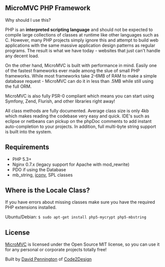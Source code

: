 ## MicroMVC PHP Framework

Why should I use this?

PHP is an **interpreted scripting language** and should not be expected to compile large collections of classes at runtime like other languages such as C. However, many PHP projects simply ignore this and attempt to build web applications with the same massive application design patterns as regular programs. The result is what we have today - websites that just can't handle any decent load.

On the other hand, MicroMVC is built with performance in mind. Easily one of the fastest frameworks ever made among the slue of small PHP frameworks. While most frameworks take 2-6MB of RAM to make a simple database request - MicroMVC can do it in less than .5MB while still using the full ORM.

MicroMVC is also fully PSR-0 compliant which means you can start using Symfony, Zend, Flurish, and other libraries right away!

All class methods are fully documented. Average class size is only 4kb which makes reading the codebase very easy and quick. IDE's such as eclipse or netbeans can pickup on the phpDoc comments to add instant auto-completion to your projects. In addition, full multi-byte string support is built into the system.

## Requirements</h3>

* PHP 5.3+
* Nginx 0.7.x (legacy support for Apache with mod_rewrite)
* PDO if using the Database
* mb_string, [iconv](http://www.php.net/manual/en/book.iconv.php), SPL classes

## Where is the Locale Class?

If you have errors about missing classes make sure you have the required PHP extensions installed.

Ubuntu/Debian: `$ sudo apt-get install php5-mycrypt php5-mbstring`

## License

[MicroMVC](http://micromvc.com) is licensed under the Open Source MIT license, so you can use it for any personal or corporate projects totally free!</p>

Built by [David Pennington](http://xeoncross.com) of [Code2Design](http://code2design.com)
